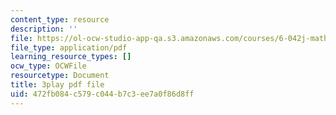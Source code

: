 ```yaml
---
content_type: resource
description: ''
file: https://ol-ocw-studio-app-qa.s3.amazonaws.com/courses/6-042j-mathematics-for-computer-science-fall-2010/472fb084c579c044b7c3ee7a0f86d8ff_E6FbvM-FGZ8.pdf
file_type: application/pdf
learning_resource_types: []
ocw_type: OCWFile
resourcetype: Document
title: 3play pdf file
uid: 472fb084-c579-c044-b7c3-ee7a0f86d8ff
---
```

